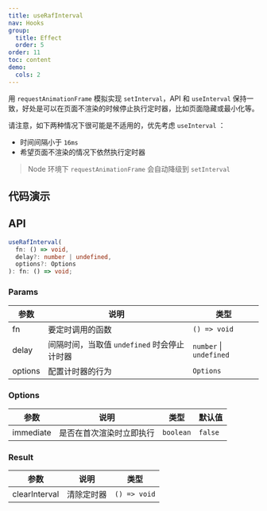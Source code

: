 ```yaml
---
title: useRafInterval
nav: Hooks
group:
  title: Effect
  order: 5
order: 11
toc: content
demo:
  cols: 2
---
```


用 `requestAnimationFrame` 模拟实现 `setInterval`，API 和 `useInterval` 保持一致，好处是可以在页面不渲染的时候停止执行定时器，比如页面隐藏或最小化等。

请注意，如下两种情况下很可能是不适用的，优先考虑 `useInterval` ：

- 时间间隔小于 `16ms`
- 希望页面不渲染的情况下依然执行定时器

> Node 环境下 `requestAnimationFrame` 会自动降级到 `setInterval`

## 代码演示

<!-- prettier-ignore -->
<code src="./demo/demo1.tsx"></code>
<code src="./demo/demo2.tsx"></code>

## API

```typescript
useRafInterval(
  fn: () => void,
  delay?: number | undefined,
  options?: Options
): fn: () => void;
```

### Params

| 参数    | 说明                                        | 类型                    |
| ------- | ------------------------------------------- | ----------------------- |
| fn      | 要定时调用的函数                            | `() => void`            |
| delay   | 间隔时间，当取值 `undefined` 时会停止计时器 | `number` \| `undefined` |
| options | 配置计时器的行为                            | `Options`               |

### Options

| 参数      | 说明                     | 类型      | 默认值  |
| --------- | ------------------------ | --------- | ------- |
| immediate | 是否在首次渲染时立即执行 | `boolean` | `false` |

### Result

| 参数          | 说明       | 类型         |
| ------------- | ---------- | ------------ |
| clearInterval | 清除定时器 | `() => void` |
